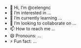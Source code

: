 - 👋 Hi, I’m @celengnc
- 👀 I’m interested in ...
- 🌱 I’m currently learning ...
- 💞️ I’m looking to collaborate on ...
- 📫 How to reach me ...
- 😄 Pronouns: ...
- ⚡ Fun fact: ...

<!---
celengnc/celengnc is a ✨ special ✨ repository because its `README.md` (this file) appears on your GitHub profile.
You can click the Preview link to take a look at your changes.
--->
